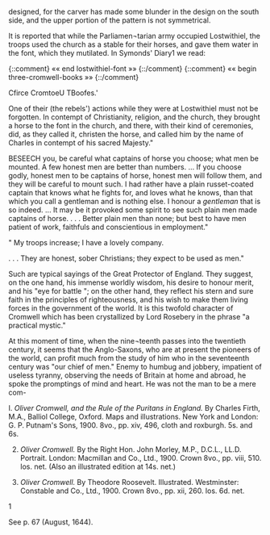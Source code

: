 designed, for the carver has made some
blunder in the design on the south side, and
the upper portion of the pattern is not
symmetrical.

It is reported that while the Parliamen¬tarian
army occupied Lostwithiel, the troops
used the church as a stable for their horses,
and gave them water in the font, which they
mutilated. In Symonds' Diary1 we read:

{::comment} «« end lostwithiel-font »» {::/comment}
{::comment} «« begin three-cromwell-books »» {::/comment}

Cfirce CromtoeU TBoofes.'


One of their (the rebels') actions while they
were at Lostwithiel must not be forgotten.
In contempt of Christianity, religion, and the
church, they brought a horse to the font in
the church, and there, with their kind of
ceremonies, did, as they called it, christen
the horse, and called him by the name of
Charles in contempt of his sacred Majesty."

BESEECH you, be careful what
captains of horse you choose; what
men be mounted. A few honest men
are better than numbers. ... If you
choose godly, honest men to be
captains of horse, honest men will follow them,
and they will be careful to mount such. I had
rather have a plain russet-coated captain that
knows what he fights for, and loves what he
knows, than that which you call a gentleman and
is nothing else. I honour a *gentleman* that is so
indeed. ... It may be it provoked some spirit
to see such plain men made captains of horse. . . .
Better plain men than none; but best to have
men patient of work, faithfuls and conscientious
in employment."

" My troops increase; I have a lovely company.

. . . They are honest, sober Christians; they expect
to be used as men."

Such are typical sayings of the Great
Protector of England. They suggest, on
the one hand, his immense worldly wisdom,
his desire to honour merit, and his "eye for
battle "; on the other hand, they reflect his
stern and sure faith in the principles of
righteousness, and his wish to make them
living forces in the government of the world.
It is this twofold character of Cromwell which
has been crystallized by Lord Rosebery in
the phrase "a practical mystic."

At this moment of time, when the nine¬teenth
passes into the twentieth century, it
seems that the Anglo-Saxons, who are at
present the pioneers of the world, can profit
much from the study of him who in the
seventeenth century was "our chief of
men." Enemy to humbug and jobbery,
impatient of useless tyranny, observing the
needs of Britain at home and abroad, he
spoke the promptings of mind and heart.
He was not the man to be a mere com-

I. *Oliver Cromwell, and the Rule of the Puritans
in England.* By Charles Firth, M.A., Balliol
College, Oxford. Maps and illustrations. New
York and London: G. P. Putnam's Sons, 1900.
8vo., pp. xiv, 496, cloth and roxburgh. 5s. and 6s.

2.    *Oliver Cromwell.* By the Right Hon. John
Morley, M.P., D.C.L., LL.D. Portrait. London:
Macmillan and Co., Ltd., 1900. Crown 8vo., pp.
viii, 510. los. net. (Also an illustrated edition at
14s. net.)

3.    *Oliver Cromwell.* By Theodore Roosevelt.
Illustrated. Westminster: Constable and Co.,
Ltd., 1900. Crown 8vo., pp. xii, 260. los. 6d.
net.



1

 See p. 67 (August, 1644).
